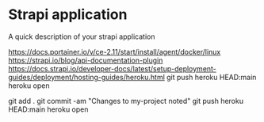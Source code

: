 # Strapi application

A quick description of your strapi application

https://docs.portainer.io/v/ce-2.11/start/install/agent/docker/linux
https://strapi.io/blog/api-documentation-plugin
https://docs.strapi.io/developer-docs/latest/setup-deployment-guides/deployment/hosting-guides/heroku.html
git push heroku HEAD:main
heroku open

git add .
git commit -am "Changes to my-project noted"
git push heroku HEAD:main
heroku open